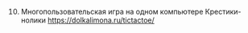 10. Многопользовательская игра на одном компьютере
Крестики-нолики https://dolkalimona.ru/tictactoe/
